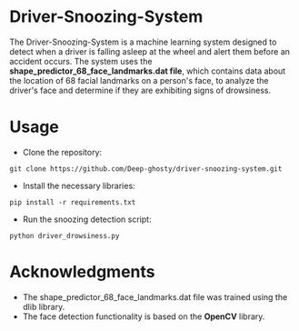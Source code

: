 # Driver-Snoozing-System

The Driver-Snoozing-System is a machine learning system designed to detect when a driver is falling asleep at the wheel and alert them before an accident occurs. The system uses the **shape_predictor_68_face_landmarks.dat file**, which contains data about the location of 68 facial landmarks on a person's face, to analyze the driver's face and determine if they are exhibiting signs of drowsiness.


# Usage
- Clone the repository: 
```
git clone https://github.com/Deep-ghosty/driver-snoozing-system.git
```
- Install the necessary libraries: 
```
pip install -r requirements.txt
```
- Run the snoozing detection script: 
```
python driver_drowsiness.py
```


# Acknowledgments
- The shape_predictor_68_face_landmarks.dat file was trained using the dlib library.
- The face detection functionality is based on the **OpenCV** library.
